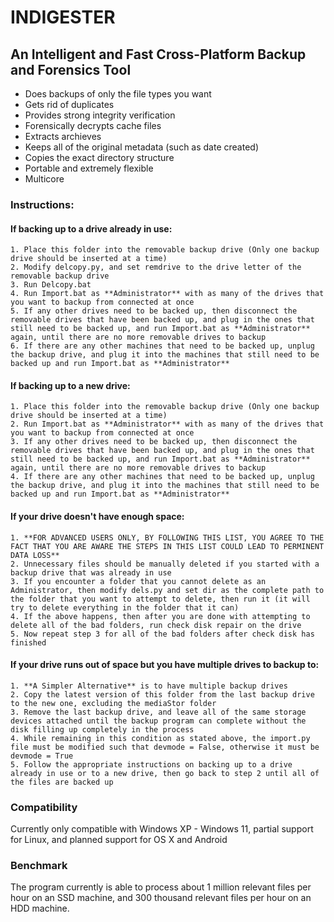 # INDIGESTER

## An Intelligent and Fast Cross-Platform Backup and Forensics Tool

- Does backups of only the file types you want
- Gets rid of duplicates
- Provides strong integrity verification
- Forensically decrypts cache files
- Extracts archieves
- Keeps all of the original metadata (such as date created)
- Copies the exact directory structure
- Portable and extremely flexible
- Multicore

### Instructions:

  #### If backing up to a drive already in use:
    
    1. Place this folder into the removable backup drive (Only one backup drive should be inserted at a time)
    2. Modify delcopy.py, and set remdrive to the drive letter of the removable backup drive
    3. Run Delcopy.bat
    4. Run Import.bat as **Administrator** with as many of the drives that you want to backup from connected at once
    5. If any other drives need to be backed up, then disconnect the removable drives that have been backed up, and plug in the ones that still need to be backed up, and run Import.bat as **Administrator** again, until there are no more removable drives to backup
    6. If there are any other machines that need to be backed up, unplug the backup drive, and plug it into the machines that still need to be backed up and run Import.bat as **Administrator**

  #### If backing up to a new drive:
  
    1. Place this folder into the removable backup drive (Only one backup drive should be inserted at a time)
    2. Run Import.bat as **Administrator** with as many of the drives that you want to backup from connected at once
    3. If any other drives need to be backed up, then disconnect the removable drives that have been backed up, and plug in the ones that still need to be backed up, and run Import.bat as **Administrator** again, until there are no more removable drives to backup
    4. If there are any other machines that need to be backed up, unplug the backup drive, and plug it into the machines that still need to be backed up and run Import.bat as **Administrator**
    
  #### If your drive doesn't have enough space:
  
    1. **FOR ADVANCED USERS ONLY, BY FOLLOWING THIS LIST, YOU AGREE TO THE FACT THAT YOU ARE AWARE THE STEPS IN THIS LIST COULD LEAD TO PERMINENT DATA LOSS**
    2. Unnecessary files should be manually deleted if you started with a backup drive that was already in use
    3. If you encounter a folder that you cannot delete as an Administrator, then modify dels.py and set dir as the complete path to the folder that you want to attempt to delete, then run it (it will try to delete everything in the folder that it can)
    4. If the above happens, then after you are done with attempting to delete all of the bad folders, run check disk repair on the drive
    5. Now repeat step 3 for all of the bad folders after check disk has finished
    
  #### If your drive runs out of space but you have multiple drives to backup to:
  
    1. **A Simpler Alternative** is to have multiple backup drives
    2. Copy the latest version of this folder from the last backup drive to the new one, excluding the mediaStor folder
    3. Remove the last backup drive, and leave all of the same storage devices attached until the backup program can complete without the disk filling up completely in the process
    4. While remaining in this condition as stated above, the import.py file must be modified such that devmode = False, otherwise it must be devmode = True
    5. Follow the appropriate instructions on backing up to a drive already in use or to a new drive, then go back to step 2 until all of the files are backed up

### Compatibility

  Currently only compatible with Windows XP - Windows 11, partial support for Linux, and planned support for OS X and Android
  
### Benchmark

  The program currently is able to process about 1 million relevant files per hour on an SSD machine, and 300 thousand relevant files per hour on an HDD machine.
